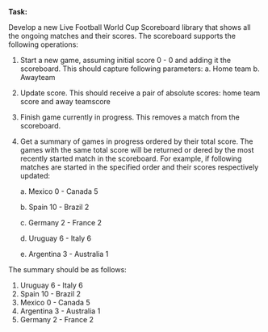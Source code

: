 **Task:**

Develop a new Live Football World Cup Scoreboard library that shows all the ongoing matches and their scores.
The scoreboard supports the following operations:
1. Start a new game, assuming initial score 0 - 0 and adding it the scoreboard. This should capture following parameters:
   a. Home team
   b. Awayteam
2. Update score. This should receive a pair of absolute scores: home team score and away teamscore
3. Finish game currently in progress. This removes a match from the scoreboard.
4. Get a summary of games in progress ordered by their total score. The games with the same
   total score will be returned or dered by the most recently started match in the scoreboard.
   For example, if following matches are started in the specified order and their scores respectively updated:

   a. Mexico 0 - Canada 5

   b. Spain 10 - Brazil 2

   c. Germany 2 - France 2

   d. Uruguay 6 - Italy 6

   e. Argentina 3 - Australia 1

The summary should be as follows:
1. Uruguay 6 - Italy 6
2. Spain 10 - Brazil 2
3. Mexico 0 - Canada 5
4. Argentina 3 - Australia 1
5. Germany 2 - France 2